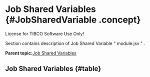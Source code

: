 # Job Shared Variables {#JobSharedVariable .concept}

License for TIBCO Software Use Only!

Section contains description of Job Shared Variable " module.jsv " .

**Parent topic:**[Job Shared Variables](../../../projects/tibco.bwce.sample.binding.rest.BookStore/common/jobsharedvariable.md)

## Job Shared Variables {#table}

